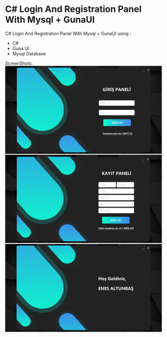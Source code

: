 #  C# Login And Registration Panel With Mysql + GunaUI
 C# Login And Registration Panel With Mysql + GunaUI
using : 
* C#
* Guna UI
* Mysql Database

ScreenShots:
![Login](https://raw.githubusercontent.com/enessaltunbas/login-registration-panel-sql/main/ScreenShots/login.png)
![SignUp](https://raw.githubusercontent.com/enessaltunbas/login-registration-panel-sql/main/ScreenShots/register.png)
![Home](https://raw.githubusercontent.com/enessaltunbas/login-registration-panel-sql/main/ScreenShots/home.png)
